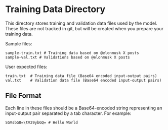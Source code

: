 # Training Data Directory

This directory stores training and validation data files used by the model. These files are not tracked in git, but will be created when you prepare your training data.

Sample files:
```
sample-train.txt # Training data based on @elonmusk X posts
sample-val.txt # Validations based on @elonmusk X posts
```

User expected files:
```
train.txt  # Training data file (Base64 encoded input-output pairs)
val.txt    # Validation data file (Base64 encoded input-output pairs)
```

## File Format
Each line in these files should be a Base64-encoded string representing an input-output pair separated by a tab character. For example:
```
SGVsbG8=\tV29ybGQ= # Hello World
```